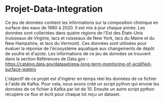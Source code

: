# Projet-Data-Integration

Ce jeu de données contient les informations sur la composition chimique en surface des eaux de 1980 à 2020. Il est mis à jour chaque année. Les données sont collectées dans quatre régions de l'Est des États-Unis (ruisseaux de Virginie, lacs et ruisseaux de New York, lacs du Maine et du New Hampshire, et lacs du Vermont). Ces données sont utilisées pour évaluer la réponse de l'écosystème aquatique aux changements de dépôt de soufre et d'azote. Les informations de ce jeu de données se trouvent dans la section Références de Data.gov : https://catalog.data.gov/dataset/epa-long-term-monitoring-of-acidified-surface-waters

L'objectif de ce projet est d'ingérer en temps réel les données de ce fichier à l'aide de Kafka. Pour cela, nous avons créé un script python qui envoie les données de ce fichier à Kafka par lot de 10. Ensuite un autre script python récupère ce flux et écrit pour chaque lot reçu un dataset.
